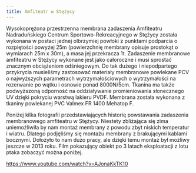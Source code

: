 ```yaml
---
title: Amfiteatr w Stężycy
---
```


Wysokoprężona przestrzenna membrana zadaszenia Amfiteatru Nadraduńskiego Centrum
Sportowo-Rekreacyjnego w Stężycy została wykonana w postaci jednej olbrzymiej
powłoki z punktami podparcia o rozpiętości powyżej 25m (powierzchnię membrany
opisuje prostokąt o wymiarach 25m x 30m), a masa jej przekracza 1t. Zadaszenie
membranowe amfiteatru w Stężycy wykonane jest jako całoroczne i musi sprostać
znacznym obciążeniom odśniegowym. Do tak dużego i niepodpartego przykrycia
musieliśmy zastosować materiały membranowe powlekane PCV o najwyższych
parametrach wytrzymałościowych o wytrzymałości na rozerwanie po wątku i osnowie
ponad 8000N/5cm. Tkanina ma także podwyższoną odporność na oddziaływanie
promieniowania słonecznego UV dzięki pokryciu warstwą lakieru PVDF. Membrana
została wykonana z tkaniny powlekanej PVC Valmex FR 1400 Mehatop F.

Poniżej kilka fotografii przedstawiających historię powstawania zadaszenia
membranowego amfiteatru w Stężycy. Niestety zbliżająca się zima uniemożliwiła by
nam montaż membrany z powodu zbyt niskich temperatur i wiatru. Dlatego
podjęliśmy się montażu membrany z brakującymi kablami bocznymi. Dołożyło to nam
dużo pracy, ale dzięki temu montaż był możliwy jeszcze w 2013 roku. Film
pokazujący obiekt po 3 latach eksploatacji z lotu ptaka zobaczyć można poniżej.

https://www.youtube.com/watch?v=AJonaKkTK10
